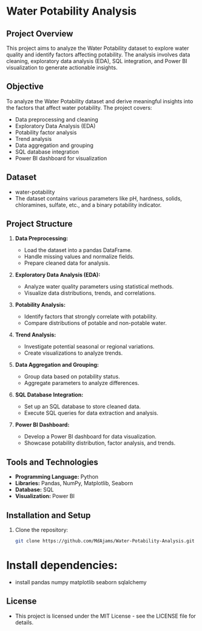 # Water Potability Analysis

## Project Overview

This project aims to analyze the Water Potability dataset to explore water quality and identify factors affecting potability. The analysis involves data cleaning, exploratory data analysis (EDA), SQL integration, and Power BI visualization to generate actionable insights.

## Objective

To analyze the Water Potability dataset and derive meaningful insights into the factors that affect water potability. The project covers:
- Data preprocessing and cleaning
- Exploratory Data Analysis (EDA)
- Potability factor analysis
- Trend analysis
- Data aggregation and grouping
- SQL database integration
- Power BI dashboard for visualization

## Dataset

- water-potability
- The dataset contains various parameters like pH, hardness, solids, chloramines, sulfate, etc., and a binary potability indicator.

## Project Structure

1. **Data Preprocessing:**
   - Load the dataset into a pandas DataFrame.
   - Handle missing values and normalize fields.
   - Prepare cleaned data for analysis.

2. **Exploratory Data Analysis (EDA):**
   - Analyze water quality parameters using statistical methods.
   - Visualize data distributions, trends, and correlations.

3. **Potability Analysis:**
   - Identify factors that strongly correlate with potability.
   - Compare distributions of potable and non-potable water.

4. **Trend Analysis:**
   - Investigate potential seasonal or regional variations.
   - Create visualizations to analyze trends.

5. **Data Aggregation and Grouping:**
   - Group data based on potability status.
   - Aggregate parameters to analyze differences.

6. **SQL Database Integration:**
   - Set up an SQL database to store cleaned data.
   - Execute SQL queries for data extraction and analysis.

7. **Power BI Dashboard:**
   - Develop a Power BI dashboard for data visualization.
   - Showcase potability distribution, factor analysis, and trends.

## Tools and Technologies

- **Programming Language:** Python
- **Libraries:** Pandas, NumPy, Matplotlib, Seaborn
- **Database:** SQL 
- **Visualization:** Power BI

## Installation and Setup

1. Clone the repository:
   ```bash
   git clone https://github.com/MdAjams/Water-Potability-Analysis.git
# Install dependencies:
- install pandas numpy matplotlib seaborn sqlalchemy

## License
- This project is licensed under the MIT License - see the LICENSE file for details.
